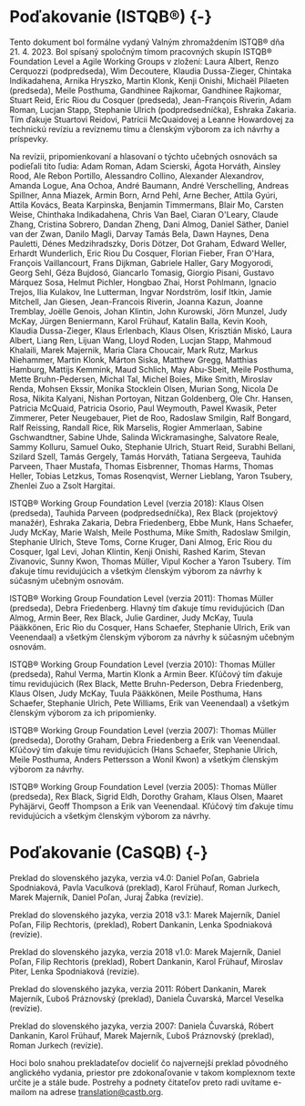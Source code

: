 # Poďakovanie (ISTQB®)  {-}

Tento dokument bol formálne vydaný Valným zhromaždením ISTQB® dňa 21. 4. 2023. Bol spísaný spoločným tímom pracovných skupín ISTQB® Foundation Level a Agile Working Groups v zložení: Laura Albert, Renzo Cerquozzi (podpredseda), Wim Decoutere, Klaudia Dussa-Zieger, Chintaka Indikadahena, Arnika Hryszko, Martin Klonk, Kenji Onishi, Michaël Pilaeten (predseda), Meile Posthuma, Gandhinee Rajkomar, Gandhinee Rajkomar, Stuart Reid, Eric Riou du Cosquer (predseda), Jean-François Riverin, Adam Roman, Lucjan Stapp, Stephanie Ulrich (podpredsedníčka), Eshraka Zakaria. Tím ďakuje Stuartovi Reidovi, Patrícii McQuaidovej a Leanne Howardovej za technickú revíziu a revíznemu tímu a členským výborom za ich návrhy a príspevky.

Na revízii, pripomienkovaní a hlasovaní o týchto učebných osnovách sa podieľali títo ľudia: Adam Roman, Adam Scierski, Ágota Horváth, Ainsley Rood, Ale Rebon Portillo, Alessandro Collino, Alexander Alexandrov, Amanda Logue, Ana Ochoa, André Baumann, André Verschelling, Andreas Spillner, Anna Miazek, Armin Born, Arnd Pehl, Arne Becher, Attila Gyúri, Attila Kovács, Beata Karpinska, Benjamin Timmermans, Blair Mo, Carsten Weise, Chinthaka Indikadahena, Chris Van Bael, Ciaran O'Leary, Claude Zhang, Cristina Sobrero, Dandan Zheng, Dani Almog, Daniel Säther, Daniel van der Zwan, Danilo Magli, Darvay Tamás Bela, Dawn Haynes, Dena Pauletti, Dénes Medzihradszky, Doris Dötzer, Dot Graham, Edward Weller, Erhardt Wunderlich, Eric Riou Du Cosquer, Florian Fieber, Fran O'Hara, François Vaillancourt, Frans Dijkman, Gabriele Haller, Gary Mogyorodi, Georg Sehl, Géza Bujdosó, Giancarlo Tomasig, Giorgio Pisani, Gustavo Márquez Sosa, Helmut Pichler, Hongbao Zhai, Horst Pohlmann, Ignacio Trejos, Ilia Kulakov, Ine Lutterman, Ingvar Nordström, Iosif Itkin, Jamie Mitchell, Jan Giesen, Jean-Francois Riverin, Joanna Kazun, Joanne Tremblay, Joëlle Genois, Johan Klintin, John Kurowski, Jörn Munzel, Judy McKay, Jürgen Beniermann, Karol Frühauf, Katalin Balla, Kevin Kooh, Klaudia Dussa-Zieger, Klaus Erlenbach, Klaus Olsen, Krisztián Miskó, Laura Albert, Liang Ren, Lijuan Wang, Lloyd Roden, Lucjan Stapp, Mahmoud Khalaili, Marek Majernik, Maria Clara Choucair, Mark Rutz, Markus Niehammer, Martin Klonk, Márton Siska, Matthew Gregg, Matthias Hamburg, Mattijs Kemmink, Maud Schlich, May Abu-Sbeit, Meile Posthuma, Mette Bruhn-Pedersen, Michal Tal, Michel Boies, Mike Smith, Miroslav Renda, Mohsen Ekssir, Monika Stocklein Olsen, Murian Song, Nicola De Rosa, Nikita Kalyani, Nishan Portoyan, Nitzan Goldenberg, Ole Chr. Hansen, Patricia McQuaid, Patricia Osorio, Paul Weymouth, Pawel Kwasik, Peter Zimmerer, Peter Neugebauer, Piet de Roo, Radoslaw Smilgin, Ralf Bongard, Ralf Reissing, Randall Rice, Rik Marselis, Rogier Ammerlaan, Sabine Gschwandtner, Sabine Uhde, Salinda Wickramasinghe, Salvatore Reale, Sammy Kolluru, Samuel Ouko, Stephanie Ulrich, Stuart Reid, Surabhi Bellani, Szilard Szell, Tamás Gergely, Tamás Horváth, Tatiana Sergeeva, Tauhida Parveen, Thaer Mustafa, Thomas Eisbrenner, Thomas Harms, Thomas Heller, Tobias Letzkus, Tomas Rosenqvist, Werner Lieblang, Yaron Tsubery, Zhenlei Zuo a Zsolt Hargitai.

ISTQB® Working Group Foundation Level (verzia 2018): Klaus Olsen (predseda), Tauhida Parveen (podpredsedníčka), Rex Black (projektový manažér), Eshraka Zakaria, Debra Friedenberg, Ebbe Munk, Hans Schaefer, Judy McKay, Marie Walsh, Meile Posthuma, Mike Smith, Radoslaw Smilgin, Stephanie Ulrich, Steve Toms, Corne Kruger, Dani Almog, Eric Riou du Cosquer, Igal Levi, Johan Klintin, Kenji Onishi, Rashed Karim, Stevan Zivanovic, Sunny Kwon, Thomas Müller, Vipul Kocher a Yaron Tsubery.  Tím ďakuje tímu revidujúcich a všetkým členským výborom za návrhy k súčasným učebným osnovám.

ISTQB® Working Group Foundation Level (verzia 2011): Thomas Müller (predseda), Debra Friedenberg. Hlavný tím ďakuje tímu revidujúcich (Dan Almog, Armin Beer, Rex Black, Julie Gardiner, Judy McKay, Tuula Pääkkönen, Eric Rio du Cosquer, Hans Schaefer, Stephanie Ulrich, Erik van Veenendaal) a všetkým členským výborom za návrhy k súčasným učebným osnovám.

ISTQB® Working Group Foundation Level (verzia 2010): Thomas Müller (predseda), Rahul Verma, Martin Klonk a Armin Beer. Kľúčový tím ďakuje tímu revidujúcich (Rex Black, Mette Bruhn-Pederson, Debra Friedenberg, Klaus Olsen, Judy McKay, Tuula Pääkkönen, Meile Posthuma, Hans Schaefer, Stephanie Ulrich, Pete Williams, Erik van Veenendaal) a všetkým členským výborom za ich pripomienky.

ISTQB® Working Group Foundation Level (verzia 2007): Thomas Müller (predseda), Dorothy Graham, Debra Friedenberg a Erik van Veenendaal. Kľúčový tím ďakuje tímu revidujúcich (Hans Schaefer, Stephanie Ulrich, Meile Posthuma, Anders Pettersson a Wonil Kwon) a všetkým členským výborom za návrhy.

ISTQB® Working Group Foundation Level (verzia 2005): Thomas Müller (predseda), Rex Black, Sigrid Eldh, Dorothy Graham, Klaus Olsen, Maaret Pyhäjärvi, Geoff Thompson a Erik van Veenendaal. Kľúčový tím ďakuje tímu revidujúcich a všetkým členským výborom za návrhy.


# Poďakovanie (CaSQB) {-}
Preklad do slovenského jazyka, verzia v4.0: Daniel Poľan, Gabriela Spodniaková, Pavla Vaculková (preklad), Karol Frühauf, Roman Jurkech, Marek Majerník, Daniel Poľan, Juraj Žabka (revízie).

Preklad do slovenského jazyka, verzia 2018 v3.1: Marek Majerník, Daniel Poľan, Filip Rechtoris, (preklad), Robert Dankanin, Lenka Spodniaková (revízie).

Preklad do slovenského jazyka, verzia 2018 v1.0: Marek Majerník, Daniel Poľan, Filip Rechtoris (preklad), Robert Dankanin, Karol Frühauf, Miroslav Piter, Lenka Spodniaková (revízie). 

Preklad do slovenského jazyka, verzia 2011:  Róbert Dankanin, Marek Majerník, Ľuboš Práznovský (preklad), Daniela Čuvarská, Marcel Veselka (revízie). 

Preklad do slovenského jazyka, verzia 2007: Daniela Čuvarská, Róbert Dankanin, Karol Frühauf, Marek Majerník, Ľuboš Práznovský (preklad), Roman Jurkech (revízie).

Hoci bolo snahou prekladateľov docieliť čo najvernejší preklad pôvodného anglického vydania, priestor pre zdokonaľovanie v takom komplexnom texte určite je a stále bude. Postrehy a podnety čitateľov preto radi uvítame e-mailom na adrese translation@castb.org.

